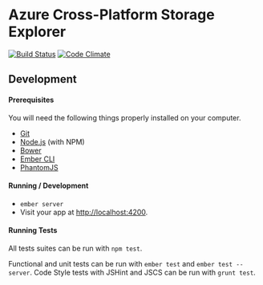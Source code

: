# Azure Cross-Platform Storage Explorer
[![Build Status](https://travis-ci.org/azure-storage/xplat.svg)](https://travis-ci.org/azure-storage/xplat) [![Code Climate](https://codeclimate.com/github/azure-storage/xplat/badges/gpa.svg)](https://codeclimate.com/github/azure-storage/xplat)

## Development
#### Prerequisites

You will need the following things properly installed on your computer.

* [Git](http://git-scm.com/)
* [Node.js](http://nodejs.org/) (with NPM)
* [Bower](http://bower.io/)
* [Ember CLI](http://www.ember-cli.com/)
* [PhantomJS](http://phantomjs.org/)

#### Running / Development

* `ember server`
* Visit your app at [http://localhost:4200](http://localhost:4200).

#### Running Tests
All tests suites can be run with `npm test`.

Functional and unit tests can be run with `ember test` and `ember test --server`. Code Style tests with JSHint and JSCS can be run with `grunt test`.